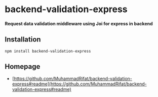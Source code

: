 # backend-validation-express

#### Request data validation middleware using Joi for express in backend

## Installation
`npm install backend-validation-express`

## Homepage

- [https://github.com/MuhammadRifat/backend-validation-express#readme](https://github.com/MuhammadRifat/backend-validation-express#readme)